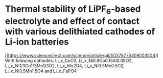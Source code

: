 # Thermal stability of LiPF$_6$-based electrolyte and effect of contact with various delithiated cathodes of Li-ion batteries
[[https://www.sciencedirect.com/science/article/pii/S0378775309003504]]
With folowing cathodes: Li_x_CoO2, Li_x_Ni0.8Co0.15Al0.05O2, Li_x_Ni1/3Co1/3Mn1/3O2, Li_x_Mn2O4, Li_x_Ni0.5Mn0.5O2, Li_x_Ni0.5Mn1.5O4 and Li_x_FePO4